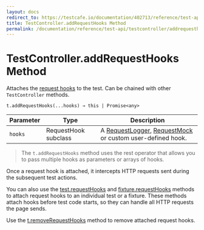 ```yaml
---
layout: docs
redirect_to: https://testcafe.io/documentation/402713/reference/test-api/testcontroller/addrequesthooks
title: TestController.addRequestHooks Method
permalink: /documentation/reference/test-api/testcontroller/addrequesthooks.html
---
```

# TestController.addRequestHooks Method

Attaches the [request hooks](../../../guides/advanced-guides/intercept-http-requests.md) to the test. Can be chained with other `TestController` methods.

```text
t.addRequestHooks(...hooks) → this | Promise<any>
```

Parameter | Type | Description
--------- | ---- | ------------
`hooks`    | RequestHook subclass | A [RequestLogger](../requestlogger/README.md), [RequestMock](../requestmock/README.md) or custom user-defined hook.

> The `t.addRequestHooks` method uses the rest operator that allows you to pass multiple hooks as parameters or arrays of hooks.

Once a request hook is attached, it intercepts HTTP requests sent during the subsequent test actions.

You can also use the [test.requestHooks](../test/requesthooks.md) and [fixture.requestHooks](../fixture/requesthooks.md) methods to attach request hooks to an individual test or a fixture. These methods attach hooks before test code starts, so they can handle all HTTP requests the page sends.

Use the [t.removeRequestHooks](removerequesthooks.md) method to remove attached request hooks.
